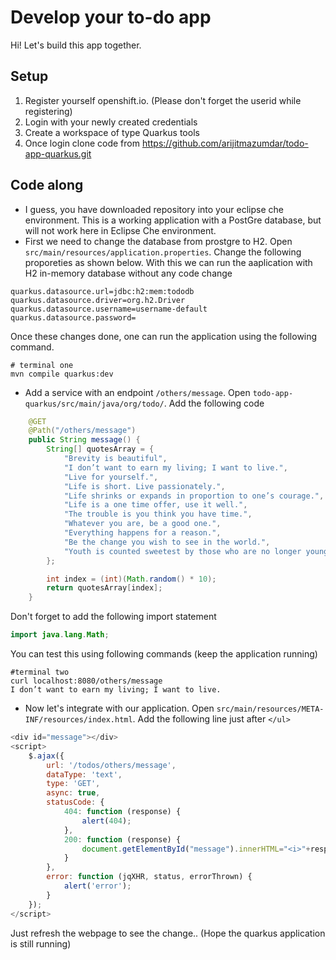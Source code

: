 # Develop your to-do app

Hi! Let's build this app together.

## Setup
1. Register yourself openshift.io. (Please don't forget the userid while registering)
2. Login with your newly created credentials
3. Create a workspace of type Quarkus tools
4. Once login clone code from https://github.com/arijitmazumdar/todo-app-quarkus.git

## Code along

* I guess, you have downloaded repository into your eclipse che environment. This is a working application with a PostGre database, but will not work here in Eclipse Che environment.  
* First we need to change the database from prostgre to H2. Open `src/main/resources/application.properties`. Change the following proporeties as shown below. With this we can run the aaplication with H2 in-memory database without any code change 

```
quarkus.datasource.url=jdbc:h2:mem:tododb
quarkus.datasource.driver=org.h2.Driver
quarkus.datasource.username=username-default
quarkus.datasource.password=

```
Once these changes done, one can run the application using the following command.
``` Shell
# terminal one 
mvn compile quarkus:dev

```

* Add a service with an endpoint `/others/message`. Open `todo-app-quarkus/src/main/java/org/todo/`. Add the following code 

``` java
	@GET
    @Path("/others/message")
    public String message() {
        String[] quotesArray = {
            "Brevity is beautiful",
            "I don’t want to earn my living; I want to live.",
            "Live for yourself.",
            "Life is short. Live passionately.",
            "Life shrinks or expands in proportion to one’s courage.",
            "Life is a one time offer, use it well.",
            "The trouble is you think you have time.",
            "Whatever you are, be a good one.",
            "Everything happens for a reason.",
            "Be the change you wish to see in the world.",
            "Youth is counted sweetest by those who are no longer young."           
        }; 

        int index = (int)(Math.random() * 10);
        return quotesArray[index];
    }

```
Don't forget to add the following import statement

``` java
import java.lang.Math; 
```

You can test this using following commands (keep the application running)
``` Shell
#terminal two
curl localhost:8080/others/message
I don’t want to earn my living; I want to live.
```

* Now let's integrate with our application. Open `src/main/resources/META-INF/resources/index.html`. Add the following line just after `</ul>`


``` javascript
<div id="message"></div>
<script>
    $.ajax({
        url: '/todos/others/message',
        dataType: 'text',
        type: 'GET',
        async: true,
        statusCode: {
            404: function (response) {
                alert(404);
            },
            200: function (response) {                
                document.getElementById("message").innerHTML="<i>"+response+"</i>";
            }
        },
        error: function (jqXHR, status, errorThrown) {
            alert('error');
        }
    });
</script>
```
Just refresh the webpage to see the change.. (Hope the quarkus application is still running)
